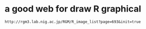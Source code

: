 # a good web for draw R graphical
    
    http://rgm3.lab.nig.ac.jp/RGM/R_image_list?page=693&init=true
